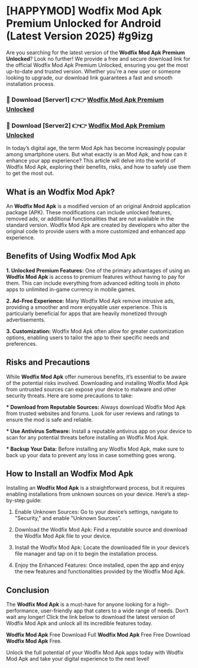 # [HAPPYMOD] Wodfix Mod Apk Premium Unlocked for Android (Latest Version 2025) #g9izg

Are you searching for the latest version of the <strong>Wodfix Mod Apk Premium Unlocked</strong>? Look no further! We provide a free and secure download link for the official Wodfix Mod Apk Premium Unlocked, ensuring you get the most up-to-date and trusted version. Whether you're a new user or someone looking to upgrade, our download link guarantees a fast and smooth installation process.


<h3>🔴 Download [Server1] 👉👉 <a href="https://appsnew.pages.dev?q=Wodfix+Mod+Apk">Wodfix Mod Apk Premium Unlocked</a></h3>

<h3>🔴 Download [Server2] 👉👉 <a href="https://appsnew.pages.dev?q=Wodfix+Mod+Apk">Wodfix Mod Apk Premium Unlocked</a></h3>


In today’s digital age, the term Mod Apk has become increasingly popular among smartphone users. But what exactly is an Mod Apk, and how can it enhance your app experience? This article will delve into the world of Wodfix Mod Apk, exploring their benefits, risks, and how to safely use them to get the most out.


<h2>What is an Wodfix Mod Apk?</h2>

An <strong>Wodfix Mod Apk</strong> is a modified version of an original Android application package (APK). These modifications can include unlocked features, removed ads, or additional functionalities that are not available in the standard version. Wodfix Mod Apk are created by developers who alter the original code to provide users with a more customized and enhanced app experience.


<h2>Benefits of Using Wodfix Mod Apk</h2>

<strong> 1. Unlocked Premium Features:</strong> One of the primary advantages of using an <strong>Wodfix Mod Apk</strong> is access to premium features without having to pay for them. This can include everything from advanced editing tools in photo apps to unlimited in-game currency in mobile games.

<strong> 2. Ad-Free Experience:</strong> Many Wodfix Mod Apk remove intrusive ads, providing a smoother and more enjoyable user experience. This is particularly beneficial for apps that are heavily monetized through advertisements.

<strong> 3. Customization:</strong> Wodfix Mod Apk often allow for greater customization options, enabling users to tailor the app to their specific needs and preferences.


<h2>Risks and Precautions</h2>

While <strong>Wodfix Mod Apk</strong> offer numerous benefits, it’s essential to be aware of the potential risks involved. Downloading and installing Wodfix Mod Apk from untrusted sources can expose your device to malware and other security threats. Here are some precautions to take:

<strong> * Download from Reputable Sources:</strong> Always download Wodfix Mod Apk from trusted websites and forums. Look for user reviews and ratings to ensure the mod is safe and reliable.

<strong> * Use Antivirus Software:</strong> Install a reputable antivirus app on your device to scan for any potential threats before installing an Wodfix Mod Apk.

<strong> * Backup Your Data:</strong> Before installing any Wodfix Mod Apk, make sure to back up your data to prevent any loss in case something goes wrong.


<h2>How to Install an Wodfix Mod Apk</h2>

Installing an <strong>Wodfix Mod Apk</strong> is a straightforward process, but it requires enabling installations from unknown sources on your device. Here’s a step-by-step guide:

 1. Enable Unknown Sources: Go to your device’s settings, navigate to "Security," and enable "Unknown Sources".

 2. Download the Wodfix Mod Apk: Find a reputable source and download the Wodfix Mod Apk file to your device.

 3. Install the Wodfix Mod Apk: Locate the downloaded file in your device’s file manager and tap on it to begin the installation process.

 4. Enjoy the Enhanced Features: Once installed, open the app and enjoy the new features and functionalities provided by the Wodfix Mod Apk.


<h2><strong>Conclusion</strong></h2>

The <strong>Wodfix Mod Apk</strong> is a must-have for anyone looking for a high-performance, user-friendly app that caters to a wide range of needs. Don’t wait any longer! Click the link below to download the latest version of Wodfix Mod Apk and unlock all its incredible features today.

<strong>Wodfix Mod Apk</strong> Free Download Full <strong>Wodfix Mod Apk</strong> Free Free Download <strong>Wodfix Mod Apk</strong> Free.

Unlock the full potential of your Wodfix Mod Apk apps today with Wodfix Mod Apk and take your digital experience to the next level!
